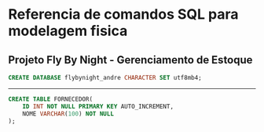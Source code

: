 # Referencia de comandos SQL para modelagem fisica
## Projeto Fly By Night - Gerenciamento de Estoque

```sql
CREATE DATABASE flybynight_andre CHARACTER SET utf8mb4;
```

---

```sql
CREATE TABLE FORNECEDOR(
    ID INT NOT NULL PRIMARY KEY AUTO_INCREMENT,
    NOME VARCHAR(100) NOT NULL
);
```